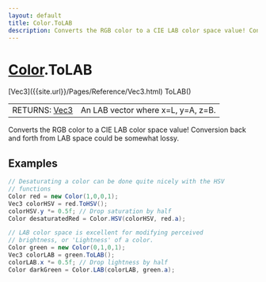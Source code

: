 ```yaml
---
layout: default
title: Color.ToLAB
description: Converts the RGB color to a CIE LAB color space value! Conversion back and forth from LAB space could be somewhat lossy.
---
```

# [Color]({{site.url}}/Pages/Reference/Color.html).ToLAB

<div class='signature' markdown='1'>
[Vec3]({{site.url}}/Pages/Reference/Vec3.html) ToLAB()
</div>

|  |  |
|--|--|
|RETURNS: [Vec3]({{site.url}}/Pages/Reference/Vec3.html)|An LAB vector where x=L, y=A, z=B.|

Converts the RGB color to a CIE LAB color space value! Conversion back and forth
from LAB space could be somewhat lossy.




## Examples

```csharp
// Desaturating a color can be done quite nicely with the HSV
// functions
Color red = new Color(1,0,0,1);
Vec3 colorHSV = red.ToHSV();
colorHSV.y *= 0.5f; // Drop saturation by half
Color desaturatedRed = Color.HSV(colorHSV, red.a);

// LAB color space is excellent for modifying perceived 
// brightness, or 'Lightness' of a color.
Color green = new Color(0,1,0,1);
Vec3 colorLAB = green.ToLAB();
colorLAB.x *= 0.5f; // Drop lightness by half
Color darkGreen = Color.LAB(colorLAB, green.a);
```

